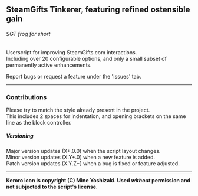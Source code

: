 ## SteamGifts Tinkerer, featuring refined ostensible gain
###### *SGT frog* for short

Userscript for improving SteamGifts.com interactions.  
Including over 20 configurable options, and only a small subset of permanently active enhancements.

Report bugs or request a feature under the 'Issues' tab.

-- -- --

### Contributions

Please try to match the style already present in the project.  
This includes 2 spaces for indentation, and opening brackets on the same line as the block controller.

##### Versioning

Major version updates (X+.0.0) when the script layout changes.  
Minor version updates (X.Y+.0) when a new feature is added.  
Patch version updates (X.Y.Z+) when a bug is fixed or feature adjusted.  

-- -- --

__Keroro icon is copyright (C) Mine Yoshizaki. Used _without_ permission and not subjected to the script's license.__
